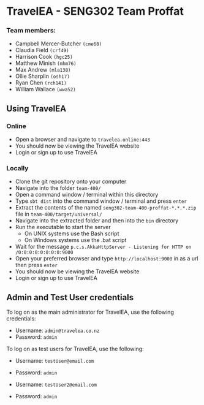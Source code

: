 # TravelEA - SENG302 Team Proffat

### Team members: 
- Campbell Mercer-Butcher `(cme68)`
- Claudia Field `(crf49)`
- Harrison Cook `(hgc25)`
- Matthew Minish `(mhm76)`
- Max Andrew `(mla138)`
- Ollie Sharplin `(osh17)`
- Ryan Chen `(rch141)`
- William Wallace `(wwa52)`

## Using TravelEA

### Online
- Open a browser and navigate to `travelea.online:443`
- You should now be viewing the TravelEA website
- Login or sign up to use TravelEA

### Locally
- Clone the git repository onto your computer
- Navigate into the folder `team-400/`
- Open a command window / terminal within this directory
- Type `sbt dist` into the command window / terminal and press `enter`
- Extract the contents of the named `seng302-team-400-proffat-*.*.*.zip` file in `team-400/target/universal/`
- Navigate into the extracted folder and then into the `bin` directory
- Run the executable to start the server
    - On UNIX systems use the Bash script
    - On Windows systems use the .bat script
- Wait for the message `p.c.s.AkkaHttpServer - Listening for HTTP on /0:0:0:0:0:0:0:0:9000`
- Open your preferred browser and type `http://localhost:9000` in as a url then press `enter`
- You should now be viewing the TravelEA website
- Login or sign up to use TravelEA

## Admin and Test User credentials
To log on as the main administrator for TravelEA, use the following credentials:
- Username: `admin@travelea.co.nz`
- Password: `admin`

To log on as test users for TravelEA, use the following:
- Username: `testUser@email.com`
- Password: `admin`

- Username: `testUser2@email.com`
- Password: `admin`

